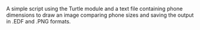A simple script using the Turtle module and a text file containing phone dimensions to draw an image comparing phone sizes and saving the output in .EDF and .PNG formats.

